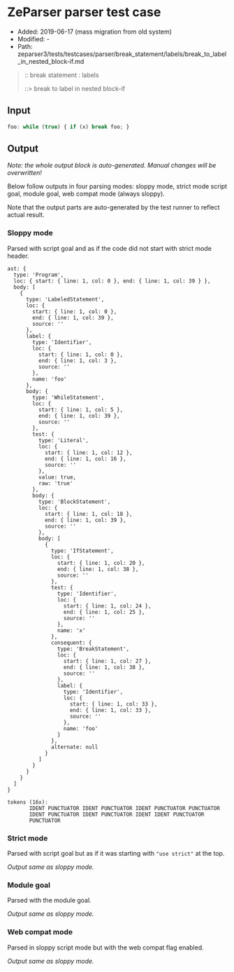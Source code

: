 # ZeParser parser test case

- Added: 2019-06-17 (mass migration from old system)
- Modified: -
- Path: zeparser3/tests/testcases/parser/break_statement/labels/break_to_label_in_nested_block-if.md

> :: break statement : labels
>
> ::> break to label in nested block-if

## Input

`````js
foo: while (true) { if (x) break foo; }
`````

## Output

_Note: the whole output block is auto-generated. Manual changes will be overwritten!_

Below follow outputs in four parsing modes: sloppy mode, strict mode script goal, module goal, web compat mode (always sloppy).

Note that the output parts are auto-generated by the test runner to reflect actual result.

### Sloppy mode

Parsed with script goal and as if the code did not start with strict mode header.

`````
ast: {
  type: 'Program',
  loc: { start: { line: 1, col: 0 }, end: { line: 1, col: 39 } },
  body: [
    {
      type: 'LabeledStatement',
      loc: {
        start: { line: 1, col: 0 },
        end: { line: 1, col: 39 },
        source: ''
      },
      label: {
        type: 'Identifier',
        loc: {
          start: { line: 1, col: 0 },
          end: { line: 1, col: 3 },
          source: ''
        },
        name: 'foo'
      },
      body: {
        type: 'WhileStatement',
        loc: {
          start: { line: 1, col: 5 },
          end: { line: 1, col: 39 },
          source: ''
        },
        test: {
          type: 'Literal',
          loc: {
            start: { line: 1, col: 12 },
            end: { line: 1, col: 16 },
            source: ''
          },
          value: true,
          raw: 'true'
        },
        body: {
          type: 'BlockStatement',
          loc: {
            start: { line: 1, col: 18 },
            end: { line: 1, col: 39 },
            source: ''
          },
          body: [
            {
              type: 'IfStatement',
              loc: {
                start: { line: 1, col: 20 },
                end: { line: 1, col: 38 },
                source: ''
              },
              test: {
                type: 'Identifier',
                loc: {
                  start: { line: 1, col: 24 },
                  end: { line: 1, col: 25 },
                  source: ''
                },
                name: 'x'
              },
              consequent: {
                type: 'BreakStatement',
                loc: {
                  start: { line: 1, col: 27 },
                  end: { line: 1, col: 38 },
                  source: ''
                },
                label: {
                  type: 'Identifier',
                  loc: {
                    start: { line: 1, col: 33 },
                    end: { line: 1, col: 33 },
                    source: ''
                  },
                  name: 'foo'
                }
              },
              alternate: null
            }
          ]
        }
      }
    }
  ]
}

tokens (16x):
       IDENT PUNCTUATOR IDENT PUNCTUATOR IDENT PUNCTUATOR PUNCTUATOR
       IDENT PUNCTUATOR IDENT PUNCTUATOR IDENT IDENT PUNCTUATOR
       PUNCTUATOR
`````

### Strict mode

Parsed with script goal but as if it was starting with `"use strict"` at the top.

_Output same as sloppy mode._

### Module goal

Parsed with the module goal.

_Output same as sloppy mode._

### Web compat mode

Parsed in sloppy script mode but with the web compat flag enabled.

_Output same as sloppy mode._
